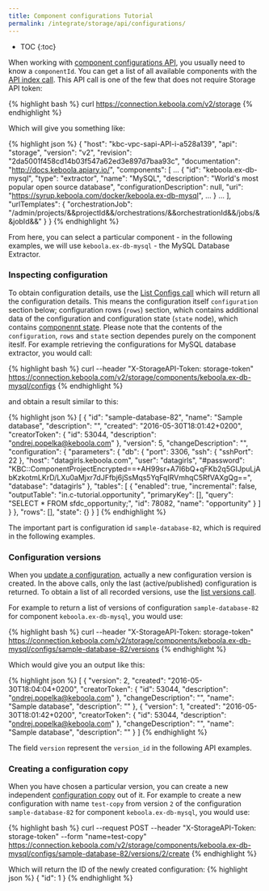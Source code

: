 ```yaml
---
title: Component configurations Tutorial
permalink: /integrate/storage/api/configurations/
---
```


* TOC
{:toc}

When working with [component configurations API](http://docs.keboola.apiary.io/#reference/component-configurations), you usually need to know a `componentId`. You can get
a list of all available components with the [API index call](http://docs.keboola.apiary.io/#reference/miscellaneous/api-index/get).
This API call is one of the few that does not require Storage API token:

{% highlight bash %}
curl https://connection.keboola.com/v2/storage
{% endhighlight %}

Which will give you something like:

{% highlight json %}
{
  "host": "kbc-vpc-sapi-API-i-a528a139",
  "api": "storage",
  "version": "v2",
  "revision": "2da5001f458cd14b03f547a62ed3e897d7baa93c",
  "documentation": "http://docs.keboola.apiary.io/",
  "components": [
      ...
    {
      "id": "keboola.ex-db-mysql",
      "type": "extractor",
      "name": "MySQL",
      "description": "World's most popular open source database",
      "configurationDescription": null,
      "uri": "https://syrup.keboola.com/docker/keboola.ex-db-mysql",
      ...
    }
    ...
  ],
  "urlTemplates": {
    "orchestrationJob": "/admin/projects/&&projectId&&/orchestrations/&&orchestrationId&&/jobs/&&jobId&&"
  }
}
{% endhighlight %}

From here, you can select a particular component - in the following examples, we
will use `keboola.ex-db-mysql` - the MySQL Database Extractor.

### Inspecting configuration
To obtain configuration details, use the [List Configs call](http://docs.keboola.apiary.io/#reference/component-configurations/component-configs/list-configs)
which will return all the configuration details. This means the configuration itself
`configuration` section below; configuration rows (`rows`) section, which contains additional data
of the configuration and configuration state (`state` node), which contains
[componennt state](/extend/common-interface/environment/#state). Please note that the contents
of the `configuration`, `rows` and `state` section dependes purely on the component iteslf. For example
retrieving the configurations for MySQL database extractor, you would call:

{% highlight bash %}
curl --header "X-StorageAPI-Token: storage-token" https://connection.keboola.com/v2/storage/components/keboola.ex-db-mysql/configs
{% endhighlight %}

and obtain a result similar to this:

{% highlight json %}
[
  {
    "id": "sample-database-82",
    "name": "Sample database",
    "description": "",
    "created": "2016-05-30T18:01:42+0200",
    "creatorToken": {
      "id": 53044,
      "description": "ondrej.popelka@keboola.com"
    },
    "version": 5,
    "changeDescription": "",
    "configuration": {
      "parameters": {
        "db": {
          "port": 3306,
          "ssh": {
            "sshPort": 22
          },
          "host": "datagirls.keboola.com",
          "user": "datagirls",
          "#password": "KBC::ComponentProjectEncrypted==+AH99sr+A7I6bQ+qFKb2q5GIJpuLjAbKzkotmLKrD/LXu0aMjxr7dJFfbj6jSsMqs5YqFqIRVmhqC5RfVAXgQg==",
          "database": "datagirls"
        },
        "tables": [
          {
            "enabled": true,
            "incremental": false,
            "outputTable": "in.c-tutorial.opportunity",
            "primaryKey": [],
            "query": "SELECT * FROM sfdc_opportunity;",
            "id": 78082,
            "name": "opportunity"
          }
        ]
      }
    },
    "rows": [],
    "state": {}
  }
]
{% endhighlight %}

The important part is configuration id `sample-database-82`, which is required in the
following examples.

### Configuration versions
When you [update a configuration](http://docs.keboola.apiary.io/#reference/component-configurations/manage-configs/update-config),
actually a new configuration version is created. In the above calls, only the last (active/published) configuration
is returned. To obtain a list of all recorded versions, use the
[list versions call](http://docs.keboola.apiary.io/#reference/component-configurations/list-configs-versions/versions-list).

For example to return a list of versions of configuration `sample-database-82` for component
`keboola.ex-db-mysql`, you would use:

{% highlight bash %}
curl --header "X-StorageAPI-Token: storage-token" https://connection.keboola.com/v2/storage/components/keboola.ex-db-mysql/configs/sample-database-82/versions
{% endhighlight %}

Which would give you an output like this:

{% highlight json %}
[
  {
    "version": 2,
    "created": "2016-05-30T18:04:04+0200",
    "creatorToken": {
      "id": 53044,
      "description": "ondrej.popelka@keboola.com"
    },
    "changeDescription": "",
    "name": "Sample database",
    "description": ""
  },
  {
    "version": 1,
    "created": "2016-05-30T18:01:42+0200",
    "creatorToken": {
      "id": 53044,
      "description": "ondrej.popelka@keboola.com"
    },
    "changeDescription": "",
    "name": "Sample database",
    "description": ""
  }
]
{% endhighlight %}

The field `version` represent the `version_id` in the following API examples.

### Creating a configuration copy
When you have chosen a particular version, you can create a new independent
[configuration copy](http://docs.keboola.apiary.io/#reference/component-configurations/copy-configs/create-config-copy)
out of it. For example to create a new configuration with name
`test-copy` from version `2` of the configuration `sample-database-82` for component
`keboola.ex-db-mysql`, you would use:

{% highlight bash %}
curl --request POST --header "X-StorageAPI-Token: storage-token" --form "name=test-copy" https://connection.keboola.com/v2/storage/components/keboola.ex-db-mysql/configs/sample-database-82/versions/2/create
{% endhighlight %}

Which will return the ID of the newly created configuration:
{% highlight json %}
{
  "id": 1
}
{% endhighlight %}